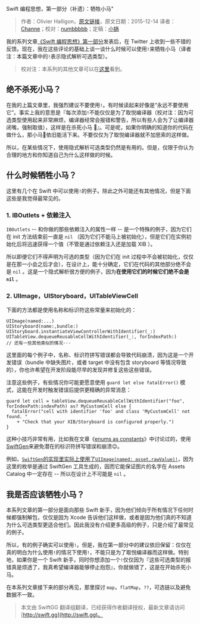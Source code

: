 Swift 编程思想，第一部分（补遗）：牺牲小马"

> 作者：Olivier Halligon，[原文链接](http://alisoftware.github.io/swift/2015/09/14/thinking-in-swift-1-addendum/)，原文日期：2015-12-14
> 译者：[Channe](http://www.jianshu.com/users/7a07113a6597/latest_articles)；校对：[numbbbbb](http://numbbbbb.com/)；定稿：[小锅](http://www.swiftyper.com)
  









我的系列文章[《Swift 编程思想》第一部分](http://swift.gg/2015/09/29/thinking-in-swift-1/)发表后，在 Twitter 上收到一些不错的反馈。现在，我在这些评论的基础上谈一谈什么时候可以使用`!`来牺牲小马（译者注：本篇文章中的`!`表示隐式解析可选类型）。



> 校对注：本系列的其他文章可以在[这里](http://swift.gg/tags/Crunchy-Development/)看到。

## 绝不杀死小马？

在我的上篇文章里，我强烈建议不要使用`!`。有时候读起来好像是“永远不要使用它”。事实上我的意思是『每次添加`!`不能仅仅是为了取悦编译器（校对注：因为可选类型使用起来非常麻烦，编译器经常会报错和警告，所以有些人会为了让编译器闭嘴，强制取值），这样是在杀死小马 🐴』。可是呢，如果你明确的知道你的代码在做什么，那小马🐴依旧能活下来。不要仅仅为了取悦编译器就不加思索的这样做。

所以，在某些情况下，使用隐式解析可选类型仍然是有用的。但是，仅限于你认为合理的地方和你知道自己为什么这样做的时候。

## 什么时候牺牲小马？
这里有几个在 Swift 中可以使用`!`的例子。除此之外可能还有其他情况，但是下面这些是我觉得最常见的。

### 1. IBOutlets + 依赖注入

`IBOutlets` -- 和你做的那些依赖注入的属性一样 -- 是一个特殊的例子，因为它们在 init 方法结束前一直是 `nil` （因为它们不能马上被初始化），但是它们在实例初始化后将迅速获得一个值（不管是通过依赖注入还是加载 XIB ）。

所以即便它们不得声明为可选的类型（因为它们在 init 过程中不会被初始化，仅仅是在那一小会之后才会），在设计上，能十分确定，它们在代码的其他部分绝不会是 `nil` 。这是一个隐式解析很方便的例子，因为**在使用它们的时候它们绝不会是 `nil`** 。

### 2. UIImage，UIStoryboard，UITableViewCell

下面的方法都是使用名称和标识符这些常量来初始化的：

    
    UIImage(named:...)
    UIStoryboard(name:,bundle:)
    UIStoryboard.instantiateViewControllerWithIdentifier(_:)
    UITableView.dequeueReusableCellWithIdentifier(_:, forIndexPath:)
    // 还有一些其他类似的情况···

这里面的每个例子中，名称、标识符拼写错误都会导致代码崩溃，因为这是一个开发错误（bundle 中缺失图片，或者 target 中没有包含 storyboard 等情况导致的），你也许希望在开发阶段能尽早的发现并修复这些这些错误。

注意这些例子，有些情况你可能更愿意使用 `guard let else fatalError()` 模式，这能在开发时触发错误后提供更精确的异常消息：

    
    guard let cell = tableView.dequeueReusableCellWithIdentifier("foo", forIndexPath:indexPath) as? MyCustomCell else {
      fatalError("cell with identifier 'foo' and class 'MyCustomCell' not found. "
        + "Check that your XIB/Storyboard is configured properly.")
    }

这种小技巧非常有用，比如我在文章《[enums as constants](http://alisoftware.github.io/swift/enum/constants/2015/07/19/enums-as-constants/)》中讨论过的，使用[SwiftGen](https://github.com/AliSoftware/SwiftGen)来避免潜在的标识符拼写错误和崩溃😉。

例如，[`SwiftGen`的实现里实际上使用了`UIImage(named: asset.rawValue)!`](https://github.com/AliSoftware/SwiftGen#generated-code)，因为这里的枚举是通过 SwiftGen 工具生成的，因而它能保证图片的名字在 Assets Catalog 中一定存在 -- 所以在设计上不可能是 `nil` 。

## 我是否应该牺牲小马？

本系列文章的第一部分是面向那些 Swift 新手，因为他们倾向于所有情况下任何时候都强制解包，仅仅是因为 Xcode 告诉他们这样做，或者是因为他们真的不知道为什么可选类型更适合他们。因此我没有介绍更多高级的例子，只是介绍了最常见的例子。

所以，有的例子确实可以使用`!`。但是，我在第一部分中的建议依旧保留：仅仅在真的明白为什么使用`!`的情况下使用`!`，不能只是为了取悦编译器而这样做。特别地，如果你是一个 Swift 新手，同时你想添加一个`!`仅仅因为『这些可选类型的报错真是烦透了，我真希望编译器能够停止抱怨』，你就做错了，这是在开始杀死小马。

在本系列文章接下来的部分再见，那里探讨 `map`，`flatMap`，`??`，可选链以及避免数据不一致。
> 本文由 SwiftGG 翻译组翻译，已经获得作者翻译授权，最新文章请访问 [http://swift.gg](http://swift.gg)。